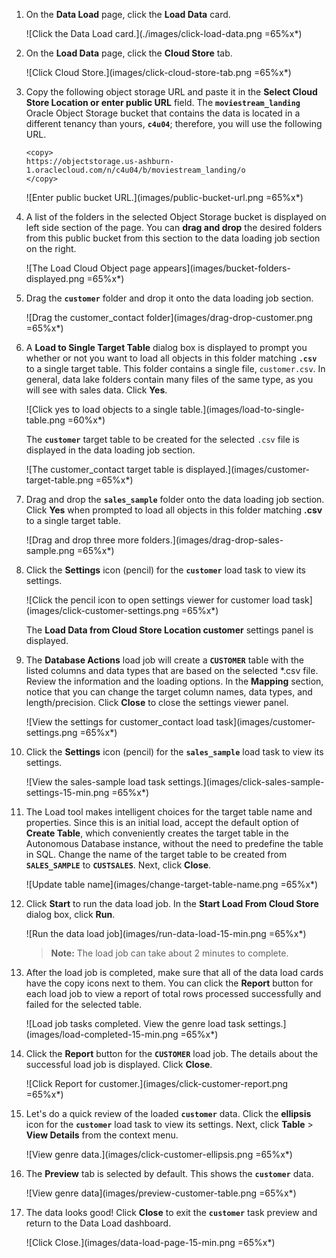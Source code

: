 <!--
    {
        "name":"Load data from public buckets using Database Actions",
        "description":"Uses Database Actions to load data from public object storage buckets. It loads the customer and sales_sample tables",
        "author":"Lauran K. Serhal, Consulting User Assistance Developer",
        "lastUpdated":"Lauran K. Serhal, October 2025"
    }
-->
1. On the **Data Load** page, click the **Load Data** card.

    ![Click the Data Load card.](./images/click-load-data.png =65%x*)

2. On the **Load Data** page, click the **Cloud Store** tab.

    ![Click Cloud Store.](images/click-cloud-store-tab.png =65%x*)

3. Copy the following object storage URL and paste it in the **Select Cloud Store Location or enter public URL** field. The **`moviestream_landing`** Oracle Object Storage bucket that contains the data is located in a different tenancy than yours, **`c4u04`**; therefore, you will use the following URL.

    ```
    <copy>
    https://objectstorage.us-ashburn-1.oraclecloud.com/n/c4u04/b/moviestream_landing/o
    </copy>
    ```

    ![Enter public bucket URL.](images/public-bucket-url.png =65%x*)

4. A list of the folders in the selected Object Storage bucket is displayed on left side section of the page. You can **drag and drop** the desired folders from this public bucket from this section to the data loading job section on the right.

    ![The Load Cloud Object page appears](images/bucket-folders-displayed.png =65%x*)

5. Drag the **`customer`** folder and drop it onto the data loading job section.

    ![Drag the customer_contact folder](images/drag-drop-customer.png =65%x*)

6. A **Load to Single Target Table** dialog box is displayed to prompt you whether or not you want to load all objects in this folder matching **`.csv`** to a single target table. This folder contains a single file, `customer.csv`. In general, data lake folders contain many files of the same type, as you will see with sales data. Click **Yes**.

    ![Click yes to load objects to a single table.](images/load-to-single-table.png =60%x*)

    The **`customer`** target table to be created for the selected `.csv` file is displayed in the data loading job section.

    ![The customer_contact target table is displayed.](images/customer-target-table.png =65%x*)

7. Drag and drop the **`sales_sample`** folder onto the data loading job section. Click **Yes** when prompted to load all objects in this folder matching **.csv** to a single target table.

    ![Drag and drop three more folders.](images/drag-drop-sales-sample.png =65%x*)

8. Click the **Settings** icon (pencil) for the **`customer`** load task to view its settings.

    ![Click the pencil icon to open settings viewer for customer load task](images/click-customer-settings.png =65%x*)

    The **Load Data from Cloud Store Location customer** settings panel is displayed.

9. The **Database Actions** load job will create a **`CUSTOMER`** table with the listed columns and data types that are based on the selected *.csv file. Review the information and the loading options. In the **Mapping** section, notice that you can change the target column names, data types, and length/precision. Click **Close** to close the settings viewer panel.

    ![View the settings for customer_contact load task](images/customer-settings.png =65%x*)

10. Click the **Settings** icon (pencil) for the **`sales_sample`** load task to view its settings.

    ![View the sales-sample load task settings.](images/click-sales-sample-settings-15-min.png =65%x*)

11. The Load tool makes intelligent choices for the target table name and properties. Since this is an initial load, accept the default option of **Create Table**, which conveniently creates the target table in the Autonomous Database instance, without the need to predefine the table in SQL. Change the name of the target table to be created from **`SALES_SAMPLE`** to **`CUSTSALES`**. Next, click **Close**.

    ![Update table name](images/change-target-table-name.png =65%x*)

12. Click **Start** to run the data load job. In the **Start Load From Cloud Store** dialog box, click **Run**.

    ![Run the data load job](images/run-data-load-15-min.png =65%x*)

    > **Note:** The load job can take about 2 minutes to complete.

13. After the load job is completed, make sure that all of the data load cards have the copy icons next to them. You can click the **Report** button for each load job to view a report of total rows processed successfully and failed for the selected table.

    ![Load job tasks completed. View the genre load task settings.](images/load-completed-15-min.png =65%x*)

14. Click the **Report** button for the **`CUSTOMER`** load job. The details about the successful load job is displayed. Click **Close**.

    ![Click Report for customer.](images/click-customer-report.png =65%x*)

15. Let's do a quick review of the loaded **`customer`** data. Click the **ellipsis** icon for the **`customer`** load task to view its settings. Next, click **Table** > **View Details** from the context menu.

    ![View genre data.](images/click-customer-ellipsis.png =65%x*)

16. The **Preview** tab is selected by default. This shows the **`customer`** data.

    ![View genre data](images/preview-customer-table.png =65%x*)

17. The data looks good! Click **Close** to exit the **`customer`** task preview and return to the Data Load dashboard.

     ![Click Close.](images/data-load-page-15-min.png =65%x*)

